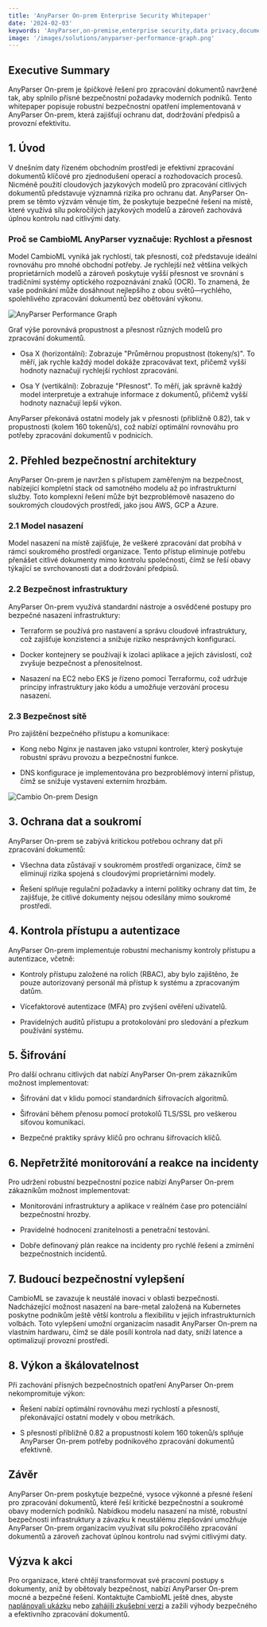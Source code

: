 ```yaml
---
title: 'AnyParser On-prem Enterprise Security Whitepaper'
date: '2024-02-03'
keywords: 'AnyParser,on-premise,enterprise security,data privacy,document parsing,infrastructure security,encryption,access control,compliance,whitepaper'
image: '/images/solutions/anyparser-performance-graph.png'
---
```


## Executive Summary

AnyParser On-prem je špičkové řešení pro zpracování dokumentů navržené tak, aby splnilo přísné bezpečnostní požadavky moderních podniků. Tento whitepaper popisuje robustní bezpečnostní opatření implementovaná v AnyParser On-prem, která zajišťují ochranu dat, dodržování předpisů a provozní efektivitu.

## 1. Úvod

V dnešním daty řízeném obchodním prostředí je efektivní zpracování dokumentů klíčové pro zjednodušení operací a rozhodovacích procesů. Nicméně použití cloudových jazykových modelů pro zpracování citlivých dokumentů představuje významná rizika pro ochranu dat. AnyParser On-prem se těmto výzvám věnuje tím, že poskytuje bezpečné řešení na místě, které využívá sílu pokročilých jazykových modelů a zároveň zachovává úplnou kontrolu nad citlivými daty.

### Proč se CambioML AnyParser vyznačuje: Rychlost a přesnost

Model CambioML vyniká jak rychlostí, tak přesností, což představuje ideální rovnováhu pro mnohé obchodní potřeby. Je rychlejší než většina velkých proprietárních modelů a zároveň poskytuje vyšší přesnost ve srovnání s tradičními systémy optického rozpoznávání znaků (OCR). To znamená, že vaše podnikání může dosáhnout nejlepšího z obou světů—rychlého, spolehlivého zpracování dokumentů bez obětování výkonu.

![AnyParser Performance Graph](/images/solutions/anyparser-performance-graph.png)

Graf výše porovnává propustnost a přesnost různých modelů pro zpracování dokumentů.

- Osa X (horizontální): Zobrazuje "Průměrnou propustnost (tokeny/s)". To měří, jak rychle každý model dokáže zpracovávat text, přičemž vyšší hodnoty naznačují rychlejší rychlost zpracování.

- Osa Y (vertikální): Zobrazuje "Přesnost". To měří, jak správně každý model interpretuje a extrahuje informace z dokumentů, přičemž vyšší hodnoty naznačují lepší výkon.

AnyParser překonává ostatní modely jak v přesnosti (přibližně 0.82), tak v propustnosti (kolem 160 tokenů/s), což nabízí optimální rovnováhu pro potřeby zpracování dokumentů v podnicích.

## 2. Přehled bezpečnostní architektury

AnyParser On-prem je navržen s přístupem zaměřeným na bezpečnost, nabízející kompletní stack od samotného modelu až po infrastrukturní služby. Toto komplexní řešení může být bezproblémově nasazeno do soukromých cloudových prostředí, jako jsou AWS, GCP a Azure.

### 2.1 Model nasazení

Model nasazení na místě zajišťuje, že veškeré zpracování dat probíhá v rámci soukromého prostředí organizace. Tento přístup eliminuje potřebu přenášet citlivé dokumenty mimo kontrolu společnosti, čímž se řeší obavy týkající se svrchovanosti dat a dodržování předpisů.

### 2.2 Bezpečnost infrastruktury

AnyParser On-prem využívá standardní nástroje a osvědčené postupy pro bezpečné nasazení infrastruktury:

- Terraform se používá pro nastavení a správu cloudové infrastruktury, což zajišťuje konzistenci a snižuje riziko nesprávných konfigurací.

- Docker kontejnery se používají k izolaci aplikace a jejích závislostí, což zvyšuje bezpečnost a přenositelnost.

- Nasazení na EC2 nebo EKS je řízeno pomocí Terraformu, což udržuje principy infrastruktury jako kódu a umožňuje verzování procesu nasazení.

### 2.3 Bezpečnost sítě

Pro zajištění bezpečného přístupu a komunikace:

- Kong nebo Nginx je nastaven jako vstupní kontroler, který poskytuje robustní správu provozu a bezpečnostní funkce.

- DNS konfigurace je implementována pro bezproblémový interní přístup, čímž se snižuje vystavení externím hrozbám.

![Cambio On-prem Design](/images/solutions/cambio-onprem-design.png)

## 3. Ochrana dat a soukromí

AnyParser On-prem se zabývá kritickou potřebou ochrany dat při zpracování dokumentů:

- Všechna data zůstávají v soukromém prostředí organizace, čímž se eliminují rizika spojená s cloudovými proprietárními modely.

- Řešení splňuje regulační požadavky a interní politiky ochrany dat tím, že zajišťuje, že citlivé dokumenty nejsou odesílány mimo soukromé prostředí.

## 4. Kontrola přístupu a autentizace

AnyParser On-prem implementuje robustní mechanismy kontroly přístupu a autentizace, včetně:

- Kontroly přístupu založené na rolích (RBAC), aby bylo zajištěno, že pouze autorizovaný personál má přístup k systému a zpracovaným datům.

- Vícefaktorové autentizace (MFA) pro zvýšení ověření uživatelů.

- Pravidelných auditů přístupu a protokolování pro sledování a přezkum používání systému.

## 5. Šifrování

Pro další ochranu citlivých dat nabízí AnyParser On-prem zákazníkům možnost implementovat:

- Šifrování dat v klidu pomocí standardních šifrovacích algoritmů.

- Šifrování během přenosu pomocí protokolů TLS/SSL pro veškerou síťovou komunikaci.

- Bezpečné praktiky správy klíčů pro ochranu šifrovacích klíčů.

## 6. Nepřetržité monitorování a reakce na incidenty

Pro udržení robustní bezpečnostní pozice nabízí AnyParser On-prem zákazníkům možnost implementovat:

- Monitorování infrastruktury a aplikace v reálném čase pro potenciální bezpečnostní hrozby.

- Pravidelné hodnocení zranitelnosti a penetrační testování.

- Dobře definovaný plán reakce na incidenty pro rychlé řešení a zmírnění bezpečnostních incidentů.

## 7. Budoucí bezpečnostní vylepšení

CambioML se zavazuje k neustálé inovaci v oblasti bezpečnosti. Nadcházející možnost nasazení na bare-metal založená na Kubernetes poskytne podnikům ještě větší kontrolu a flexibilitu v jejich infrastrukturních volbách. Toto vylepšení umožní organizacím nasadit AnyParser On-prem na vlastním hardwaru, čímž se dále posílí kontrola nad daty, sníží latence a optimalizují provozní prostředí.

## 8. Výkon a škálovatelnost

Při zachování přísných bezpečnostních opatření AnyParser On-prem nekompromituje výkon:

- Řešení nabízí optimální rovnováhu mezi rychlostí a přesností, překonávající ostatní modely v obou metrikách.

- S přesností přibližně 0.82 a propustností kolem 160 tokenů/s splňuje AnyParser On-prem potřeby podnikového zpracování dokumentů efektivně.

## Závěr

AnyParser On-prem poskytuje bezpečné, vysoce výkonné a přesné řešení pro zpracování dokumentů, které řeší kritické bezpečnostní a soukromé obavy moderních podniků. Nabídkou modelu nasazení na místě, robustní bezpečnosti infrastruktury a závazku k neustálému zlepšování umožňuje AnyParser On-prem organizacím využívat sílu pokročilého zpracování dokumentů a zároveň zachovat úplnou kontrolu nad svými citlivými daty.

## Výzva k akci

Pro organizace, které chtějí transformovat své pracovní postupy s dokumenty, aniž by obětovaly bezpečnost, nabízí AnyParser On-prem mocné a bezpečné řešení. Kontaktujte CambioML ještě dnes, abyste [naplánovali ukázku](https://www.cambioml.com/book-demo) nebo [zahájili zkušební verzi](https://www.cambioml.com/sandbox) a zažili výhody bezpečného a efektivního zpracování dokumentů.

